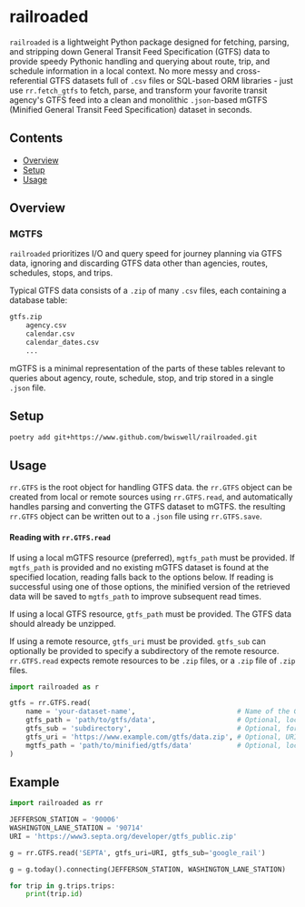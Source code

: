 # railroaded

`railroaded` is a lightweight Python package designed for fetching, parsing, and stripping down General Transit Feed Specification (GTFS) data to provide speedy Pythonic handling and querying about route, trip, and schedule information in a local context. No more messy and cross-referential GTFS datasets full of `.csv` files or SQL-based ORM libraries - just use `rr.fetch_gtfs` to fetch, parse, and transform your favorite transit agency's GTFS feed into a clean and monolithic `.json`-based mGTFS (Minified General Transit Feed Specification) dataset in seconds.

## Contents

- [Overview](#overview)
- [Setup](#setup)
- [Usage](#usage)

## Overview

### MGTFS
`railroaded` prioritizes I/O and query speed for journey planning via GTFS data, ignoring and discarding GTFS data other than agencies, routes, schedules, stops, and trips.

Typical GTFS data consists of a `.zip` of many `.csv` files, each containing a database table:

```txt
gtfs.zip
    agency.csv
    calendar.csv
    calendar_dates.csv
    ...
```

mGTFS is a minimal representation of the parts of these tables relevant to queries about agency, route, schedule, stop, and trip stored in a single `.json` file.


## Setup
```sh
poetry add git+https://www.github.com/bwiswell/railroaded.git
```

## Usage

`rr.GTFS` is the root object for handling GTFS data. the `rr.GTFS` object can be created from local or remote sources using `rr.GTFS.read`, and automatically handles parsing and converting the GTFS dataset to mGTFS. the resulting `rr.GTFS` object can be written out to a `.json` file using `rr.GTFS.save`.

#### Reading with `rr.GTFS.read`

If using a local mGTFS resource (preferred), `mgtfs_path` must be provided. If `mgtfs_path` is provided and no existing mGTFS dataset is found at the specified location, reading falls back to the options below. If reading is successful using one of those options, the minified version of the retrieved data will be saved to `mgtfs_path` to improve subsequent read times.

If using a local GTFS resource, `gtfs_path` must be provided. The GTFS data should already be unzipped.

If using a remote resource, `gtfs_uri` must be provided. `gtfs_sub` can optionally be provided to specify a subdirectory of the remote resource. `rr.GTFS.read` expects remote resources to be `.zip` files, or a `.zip` file of `.zip` files.

```python
import railroaded as r

gtfs = rr.GTFS.read(
    name = 'your-dataset-name',                         # Name of the GTFS dataset
    gtfs_path = 'path/to/gtfs/data',                    # Optional, local path to the GTFS dataset
    gtfs_sub = 'subdirectory',                          # Optional, for nested GTFS datasets
    gtfs_uri = 'https://www.example.com/gtfs/data.zip', # Optional, URI of the GTFS dataset
    mgtfs_path = 'path/to/minified/gtfs/data'           # Optional, local path to the mGTFS dataset
)
```

## Example
```python
import railroaded as rr

JEFFERSON_STATION = '90006'
WASHINGTON_LANE_STATION = '90714'
URI = 'https://www3.septa.org/developer/gtfs_public.zip'

g = rr.GTFS.read('SEPTA', gtfs_uri=URI, gtfs_sub='google_rail')

g = g.today().connecting(JEFFERSON_STATION, WASHINGTON_LANE_STATION)

for trip in g.trips.trips:
    print(trip.id)
```